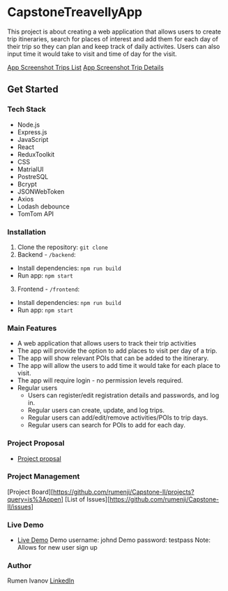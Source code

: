 # CapstoneTreavellyApp

This project is about creating a web application that allows users to create trip itineraries, search for places of interest and add them for each day of their trip so they can plan and keep track of daily activites. Users can also input time it would take to visit and 
time of day for the visit.


[App Screenshot Trips List](/Documentation/Trips_list.png)
[App Screenshot Trip Details](/Documentation/Trip_details.png)


## Get Started

### Tech Stack

- Node.js
- Express.js
- JavaScript
- React
- ReduxToolkit
- CSS
- MatrialUI
- PostreSQL
- Bcrypt
- JSONWebToken
- Axios
- Lodash debounce
- TomTom API

### Installation

  1. Clone the repository: `git clone`
  2. Backend - `/backend`:
  - Install dependencies: `npm run build`
  - Run app: `npm start`
  3. Frontend - `/frontend`:
  - Install dependencies: `npm run build`
  - Run app: `npm start`

### Main Features

- A web application that allows users to track their trip activities
- The app will provide the option to add places to visit per day of a trip. 
- The app will show relevant POIs that can be added to the itinerary.
- The app will allow the users to add time it would take for each place to visit.
- The app will require login - no permission levels required.
- Regular users
  - Users can register/edit registration details and passwords, and log in.
  - Regular users can create, update, and log trips.
  - Regular users can add/edit/remove activities/POIs to trip days.
  - Regular users can search for POIs to add for each day.

### Project Proposal

- [Project propsal](/Documentation/project_proposal.md)

### Project Management

[Project Board][https://github.com/rumenji/Capstone-II/projects?query=is%3Aopen]
[List of Issues][https://github.com/rumenji/Capstone-II/issues]

### Live Demo

- [Live Demo](https://travelly-frontend.onrender.com/)
Demo username: johnd
Demo password: testpass
Note: Allows for new user sign up

### Author

Rumen Ivanov
[LinkedIn](https://www.linkedin.com/in/rumen-ivanov-it/)
